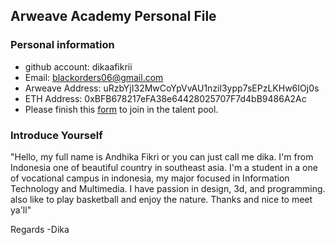 ## Arweave Academy Personal File

### Personal information

- github account: dikaafikrii
- Email: blackorders06@gmail.com
- Arweave Address: uRzbYjI32MwCoYpVvAU1nzil3ypp7sEPzLKHw6IOj0s
- ETH Address: 0xBFB678217eFA38e64428025707F7d4bB9486A2Ac
- Please finish this [form](https://docs.google.com/forms/d/e/1FAIpQLSfWA5fIIcBgmRppm3jNz5vmf9Mai_QMVil-2pO4r7YKn_Zhtw/viewform?usp=sf_link) to join in the talent pool.

### Introduce Yourself
"Hello, my full name is Andhika Fikri or you can just call me dika. I'm from Indonesia one of beautiful country in southeast asia. I'm a student in a one of vocational campus in indonesia, my major focused in Information Technology and Multimedia. I have passion in design, 3d, and programming. also like to play basketball and enjoy the nature. Thanks and nice to meet ya'll"

Regards
-Dika